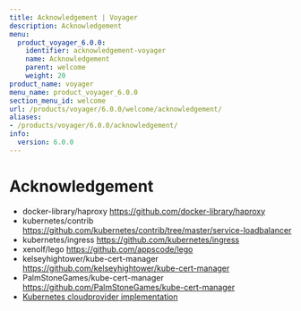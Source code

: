 ```yaml
---
title: Acknowledgement | Voyager
description: Acknowledgement
menu:
  product_voyager_6.0.0:
    identifier: acknowledgement-voyager
    name: Acknowledgement
    parent: welcome
    weight: 20
product_name: voyager
menu_name: product_voyager_6.0.0
section_menu_id: welcome
url: /products/voyager/6.0.0/welcome/acknowledgement/
aliases:
- /products/voyager/6.0.0/acknowledgement/
info:
  version: 6.0.0
---
```


# Acknowledgement

 - docker-library/haproxy https://github.com/docker-library/haproxy
 - kubernetes/contrib https://github.com/kubernetes/contrib/tree/master/service-loadbalancer
 - kubernetes/ingress https://github.com/kubernetes/ingress
 - xenolf/lego https://github.com/appscode/lego
 - kelseyhightower/kube-cert-manager https://github.com/kelseyhightower/kube-cert-manager
 - PalmStoneGames/kube-cert-manager https://github.com/PalmStoneGames/kube-cert-manager
 - [Kubernetes cloudprovider implementation](https://github.com/kubernetes/kubernetes/tree/master/pkg/cloudprovider)
